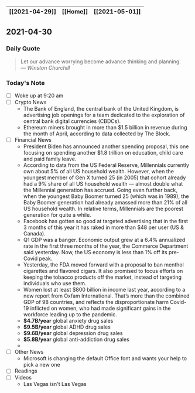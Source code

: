 | [[2021-04-29]] | [[Home]] | [[2021-05-01]] |
| :------------: | :------: | :------------: |

## 2021-04-30 

### Daily Quote
> Let our advance worrying become advance thinking and planning.  
> &mdash; <cite>Winston Churchill</cite>

### Today's Note
- [ ] Woke up at 9:20 am
- [ ] Crypto News
	- The Bank of England, the central bank of the United Kingdom, is advertising job openings for a team dedicated to the exploration of central bank digital currencies (CBDCs).
	- Ethereum miners brought in more than $1.5 billion in revenue during the month of April, according to data collected by The Block.
- [ ] Financial News
	- President Biden has announced another spending proposal, this one focusing on spending another $1.8 trillion on education, child care and paid family leave.
	- According to data from the US Federal Reserve, Millennials currently own about 5% of all US household wealth. However, when the youngest member of Gen X turned 25 (in 2005) that cohort already had a 9% share of all US household wealth — almost double what the Millennial generation has accrued. Going even further back, when the youngest Baby Boomer turned 25 (which was in 1989), the Baby Boomer generation had already amassed more than 21% of all US household wealth. In relative terms, Millennials are the poorest generation for quite a while. 
	- Facebook has gotten so good at targeted advertising that in the first 3 months of this year it has raked in more than $48 per user (US & Canada).
	- Q1 GDP was a banger. Economic output grew at a 6.4% annualized rate in the first three months of the year, the Commerce Department said yesterday. Now, the US economy is less than 1% off its pre-Covid peak.
	- Yesterday, the FDA moved forward with a proposal to ban menthol cigarettes and flavored cigars. It also promised to focus efforts on keeping the tobacco products off the market, instead of targeting individuals who use them.
	- Women lost at least $800 billion in income last year, according to a new report from Oxfam International. That’s more than the combined GDP of 98 countries, and reflects the disproportionate harm Covid-19 inflicted on women, who had made significant gains in the workforce leading up to the pandemic. 
	- **$4.7B/year** global anxiety drug sales
	- **$9.5B/year** global ADHD drug sales
	- **$9.6B/year** global depression drug sales
	- **$5.8B/year** global anti-addiction drug sales
	- 
- [ ] Other News
	- Microsoft is changing the default Office font and wants your help to pick a new one
- [ ] Readings
- [ ] Videos
	- Las Vegas isn't Las Vegas